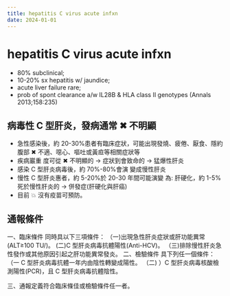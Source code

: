 ```yaml
---
title: hepatitis C virus acute infxn
date: 2024-01-01
---
```


# hepatitis C virus acute infxn

- 80% subclinical;
- 10-20% sx hepatitis w/ jaundice;
- acute liver failure rare;
- prob of spont clearance a/w IL28B & HLA class II genotypes (Annals 2013;158:235)

## 病毒性 C 型肝炎，發病通常 ✖ 不明顯

- 急性感染後，約 20-30%患者有臨床症狀，可能出現發燒、疲倦、厭食、隱約腹部 ✖ 不適、噁心、嘔吐或黃疸等相關症狀等
- 疾病巖重 度可從 ✖ 不明顯的 → 症狀到會致命的 → 猛爆性肝炎
- 感染 C 型肝炎病毒後，約 70%-80%會演 變成慢性肝炎
- 慢性 C 型肝炎惠者，約 5-20%於 20-30 年間可能演變 為: 肝硬化，約 1-5% 死於慢性肝炎的 → 併發症(肝硬化與肝癌)
- 目前 💥 沒有疫苗可預防。

## 通報條件

一、臨床條件 同時具以下三項條件：
（一)出現急性肝炎症狀或肝功能異常(ALT≥100 TU/)。
(二)C 型肝炎病毒抗體陽性(Anti-HCV)。
（三)排除慢性肝炎急性發作或其他原因引起之肝功能異常發炎。
二、檢驗條件 具下列任一個條件：
（一 C 型肝炎病毒抗體一年内由陰性轉變成陽性。
（二) ）C 型肝炎病毒核酸檢測陽性(PCR)，且 C 型肝炎病毒抗體陰性。

三、通報定義符合臨床條佳或檢驗條件任一者。
